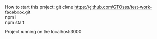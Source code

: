  How to start this project: 
git clone https://github.com/GTOsss/test-work-facebook.git  
npm i  
npm start  

  Project running on the localhost:3000
